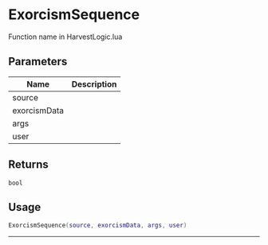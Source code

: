 # ExorcismSequence

Function name in HarvestLogic.lua

## Parameters

| Name         | Description |
| ------------ | ----------- |
| source       |             |
| exorcismData |             |
| args         |             |
| user         |             |

## Returns

`bool`

## Usage

```lua
ExorcismSequence(source, exorcismData, args, user)
```

---
